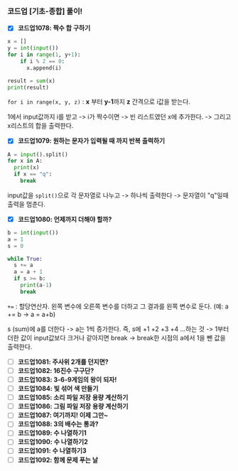### 코드업 [기초-종합] 풀이!



- [x] **코드업1078: 짝수 합 구하기**

```python
x = []
y = int(input())
for i in range(1, y+1):
    if i % 2 == 0:
      x.append(i)

result = sum(x)
print(result)
```

`for i in range(x, y, z)`  :  **x** 부터 **y-1**까지 **z** 간격으로 i값을 받는다.

1에서 input값까지 i를 받고  ->  i가 짝수이면  ->  빈 리스트였던 x에 추가한다.  ->  그리고 x리스트의 합을 출력한다.





- [x] **코드업1079: 원하는 문자가 입력될 때 까지 반복 출력하기**

```python
A = input().split()
for x in A:
  print(x)
  if x == "q":             
    break
```

input값을 `split()`으로 각 문자열로 나누고  ->  하나씩 출력한다  ->  문자열이 "q"일때 출력을 멈춘다.





- [x] **코드업1080: 언제까지 더해야 할까?**

```python
b = int(input())
a = 1
s = 0

while True:
  s += a
  a = a + 1
  if s >= b:
    print(a-1)
    break
```

`+=`  :  할당연산자. 왼쪽 변수에 오른쪽 변수를 더하고 그 결과를 왼쪽 변수로 둔다. (예:  a += b    ->     a = a+b)

s (sum)에 a를 더한다  ->  a는 1씩 증가한다. 즉, s에 +1 +2 +3 +4 ...하는 것  ->  1부터 더한 값이 input값보다 크거나 같아지면 break  ->  break한 시점의 a에서 1을 뺀 값을 출력한다. 



- [ ] **코드업1081: 주사위 2개를 던지면?**
- [ ] **코드업1082: 16진수 구구단?**
- [ ] **코드업1083: 3-6-9게임의 왕이 되자!**
- [ ] **코드업1084: 빛 섞어 색 만들기**
- [ ] **코드업1085: 소리 파일 저장 용량 계산하기**
- [ ] **코드업1086: 그림 파일 저장 용량 계산하기**
- [ ] **코드업1087: 여기까지! 이제 그만~**
- [ ] **코드업1088: 3의 배수는 통과?**
- [ ] **코드업1089: 수 나열하기1**
- [ ] **코드업1090: 수 나열하기2**
- [ ] **코드업1091: 수 나열하기3**
- [ ] **코드업1092: 함께 문제 푸는 날**